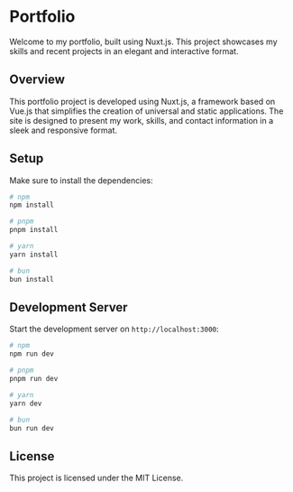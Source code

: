 # Portfolio

Welcome to my portfolio, built using Nuxt.js. This project showcases my skills and recent projects in an elegant and interactive format.

## Overview

This portfolio project is developed using Nuxt.js, a framework based on Vue.js that simplifies the creation of universal and static applications. The site is designed to present my work, skills, and contact information in a sleek and responsive format.

## Setup

Make sure to install the dependencies:

```bash
# npm
npm install

# pnpm
pnpm install

# yarn
yarn install

# bun
bun install
```

## Development Server

Start the development server on `http://localhost:3000`:

```bash
# npm
npm run dev

# pnpm
pnpm run dev

# yarn
yarn dev

# bun
bun run dev
```

## License

This project is licensed under the MIT License.
